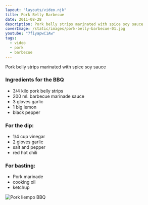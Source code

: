 ```yaml
---
layout: "layouts/video.njk"
title: Pork Belly Barbecue
date: 2011-08-28
description: Pork belly strips marinated with spice soy sauce
coverImage: /static/images/pork-belly-barbecue-01.jpg
youtube: "7fiyapwC1Aw"
tags:
  - video
  - pork
  - barbecue
---
```


Pork belly strips marinated with spice soy sauce

### Ingredients for the BBQ
* 3/4 kilo pork belly strips
* 200 ml. barbecue marinade sauce
* 3 gloves garlic
* 1 big lemon
* black pepper

### For the dip:
* 1/4 cup vinegar
* 2 gloves garlic
* salt and pepper
* red hot chili

### For basting:
* Pork marinade
* cooking oil
* ketchup

![Pork liempo BBQ](/images/pork-belly-barbecue-01.jpg)

